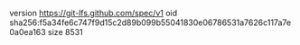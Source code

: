 version https://git-lfs.github.com/spec/v1
oid sha256:f5a34fe6c747f9d15c2d89b099b55041830e06786531a7626c117a7e0a0ea163
size 8531
